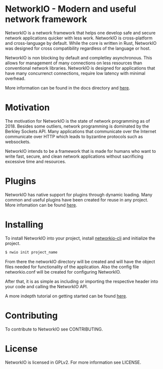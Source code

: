 # NetworkIO - Modern and useful network framework

NetworkIO is a network framework that helps one develop safe and secure 
network applications quicker with less work. NetworkIO is cross-platform and 
cross-language by default. While the core is written in Rust, NetworkIO was 
designed for cross compatibility regardless of the language or host. 

NetworkIO is non blocking by default and completley asynchronous. This allows for
management of many connections on less resources than conventional network
libraries. NetworkIO is designed for applications that have many concurrenct 
connections, require low latency with minimal overhead. 

More information can be found in the docs directory and 
[here](https://nclave.io/docs/en/v0.0.1/).

# Motivation

The motivation for NetworkIO is the state of network programming as of 2018.
Besides some outliers, network programming is dominated by the Berkley Sockets
API. Many applications that communicate over the Internet communicate over HTTP
which leads to byzantine protocols such as websockets. 

NetworkIO intends to be a framework that is made for humans who want to write fast,
secure, and clean network applications without sacrificing excessive time and 
resources.

# Plugins

NetworkIO has native support for plugins through dynamic loading. Many common and 
useful plugins have been created for reuse in any project. More infomation can
be found [here](https://nclave.io/networkio/plugins/).

# Installing

To install NetworkIO into your project, install 
[networkio-cli](https://github.com/nclave/networkio-cli) and initialize 
the project. 

```bash 
$ nwio init project_name
```

From there the networkIO directory will be created and will have the object 
files needed for functionality of the application. Also the config file
networkio.conf will be created for configuring NetworkIO.

After that, it is as simple as including or importing the respective header into 
your code and calling the NetworkIO API.

A more indepth tutorial on getting started can be found 
[here](https://nclave.io/networkio/docs/en/v0.0.1/getting-started/).

# Contributing

To contribute to NetworkIO see CONTRIBUTING.

# License

NetworkIO is licensed in GPLv2. For more information see LICENSE.
